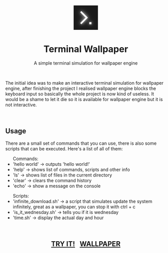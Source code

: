 <h3 align="center"><img src='https://raw.githubusercontent.com/JayexDesigns/terminal-wallpaper/main/public/logo512.png' width='15%'></h3>
<h1 align="center">Terminal Wallpaper</h1>
<p align="center">A simple terminal simulation for wallpaper engine</p>
<br/>
<p>The initial idea was to make an interactive terminal simulation for wallpaper engine, after finishing the project I realised wallpaper engine blocks the keyboard input so basically the whole project is now kind of useless. It would be a shame to let it die so it is available for wallpaper engine but it is not interactive.</p>
<br/>
<h2>Usage</h2>
<p>There are a small set of commands that you can use, there is also some scripts that can be executed. Here's a list of all of them:</p>
<ul>Commands:
    <li>'hello world'   ->   outputs 'hello world!'</li>
    <li>'help'   ->   shows list of commands, scripts and other info</li>
    <li>'ls'   ->   shows list of files in the current directory</li>
    <li>'clear'   ->   clears the command history</li>
    <li>'echo'   ->   show a message on the console</li>
</ul>
<ul>Scripts:
    <li>'infinite_download.sh'   ->   a script that simulates update the system infinitely, great as a wallpaper, you can stop it with ctrl + c</li>
    <li>'is_it_wednesday.sh'   ->   tells you if it is wednesday</li>
    <li>'time.sh'   ->   display the actual day and hour</li>
</ul>
<br/>
<h2 align="center"><a href="https://jayexdesigns.github.io/terminal-wallpaper/">TRY IT!</a>&nbsp;&nbsp;&nbsp;<a href="https://steamcommunity.com/sharedfiles/filedetails/?id=2650274368">WALLPAPER</a></h2>
